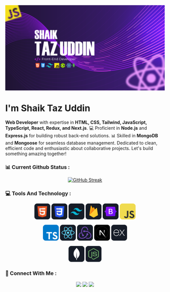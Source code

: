 <div align="center">
<a href="https://tazuddin.vercel.app" ><img src="https://raw.githubusercontent.com/shaikTazUddin01/shaikTazUddin01/main/images/banner/Shaik%20Taz%20Uddin%20GitHub.png" alt="GitHub cover" align="center"/></a>
</div>
<!-- <br> -->
<h1 align="">I'm Shaik Taz Uddin</h1>
<p><strong>Web Developer</strong> with expertise in <strong>HTML, CSS, Tailwind, JavaScript, TypeScript, React, Redux, and Next.js</strong>. 💻 Proficient in <strong>Node.js</strong> and <strong>Express.js</strong> for building robust back-end solutions. 📊 Skilled in <strong>MongoDB</strong> and <strong>Mongoose</strong> for seamless database management. Dedicated to clean, efficient code and enthusiastic about collaborative projects. Let's build something amazing together!</p>

<h3>📊 Current Github Status : </h3>
<div align="center">
<a href="https://git.io/streak-stats"><img src="https://github-readme-streak-stats.herokuapp.com?user=shaikTazUddin01&theme=shadow-purple" alt="GitHub Streak" /></a>
</div>
<!-- tools -->
<h3 align="left">💻 Tools And Technology : </h3>

<p align="center">
<img src="./images/icon/HTML.png" width="50"/>
<img src="./images/icon/css.png" width="50"/>
<img src="./images/icon/tailwind.png" width="50"/>
<img src="./images/icon/firebase.png" width="50"/>
<img src="./images/icon/Bootsrap.png" width="50"  />
<img src="./images/icon/JavaScript.png" width="50"/>
</p>

<p align="center">
<img src="./images/icon/ts.png" width="50" />
<img src="./images/icon/react.png" width="50"/>
<img src="./images/icon/redux.png" width="50"/>
<img src="./images/icon/nextjs.png" width="50"/>
<img src="./images/icon/express.png" width="50"/>
</p>
<p align="center">
<img src="./images/icon/mongo.png" width="50"/>
<img src="./images/icon/node.png" width="50"/>

</p>

<h3 align="left">📱 Connect With Me : </h3>
<p align="center">
<a href="https://fb.com/tazahmedcse" target="blank"><img src="https://img.icons8.com/fluency/48/000000/facebook.png" width="50"/></a>
<a target="blank" href = "https://linkedin.com/in/shaik-taz-uddin-1a47682a0"><img src="https://img.icons8.com/fluent/48/000000/linkedin.png" width="50"/></a>
<a href = "mailto:tazahmedsoft@gmail.com"><img src="https://img.icons8.com/fluency/48/000000/gmail-new.png" width="50"/></a>
<!-- <a href = "https://www.instagram.com/tanmoyparvez/"><img src="https://img.icons8.com/fluent/48/000000/instagram-new.png"/></a> -->
</p>
